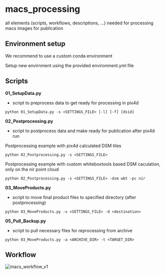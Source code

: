 # macs_processing
all elements (scripts, workflows, descriptions, ...) needed for processing macs images for publication

## Environment setup
We recommend to use a custom conda environment

Setup new envirnment using the provided environment.yml file

## Scripts
**01_SetupData.py**
* script to preprocess data to get ready for processing in pix4d

`python 01_SetupData.py -s <SETTINGS_FILE> [-l] [-f] [dsid]`


**02_Postprocessing.py**
* script to postprocess data and make ready for publication after pix4d run

Postprocessing example with pix4d calculated DSM tiles

`python 02_Postprocessing.py -s <SETTINGS_FILE>`

Postprocessing example with custom whiteboxtools based DSM caculation, only on the nir point cloud

`python 02_Postprocessing.py -s <SETTINGS_FILE> -dsm wbt -pc nir`

**03_MoveProducts.py**
* script to move final product files to specified directory (after postprocessing)

`python 03_MoveProducts.py -s <SETTINGS_FILE> -d <destination>`

**05_Pull_Backup.py**
* script to pull necessary files for reprocessing from archive

`python 03_MoveProducts.py -a <ARCHIVE_DIR> -t <TARGET_DIR>`


## Workflow
![macs_workflow_v1](https://user-images.githubusercontent.com/40014163/148205796-97045090-e266-48f8-b357-7eaaa8d41b9f.png)
